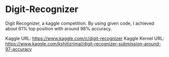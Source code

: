# Digit-Recognizer
Digit Recognizer, a kaggle competition. By using given code, I achieved about 61% top position with around 98% accuracy.

Kaggle URL: https://www.kaggle.com/c/digit-recognizer
Kaggle Kernel URL: https://www.kaggle.com/kshitizrimal/digit-recognizer-submission-around-97-accuracy
